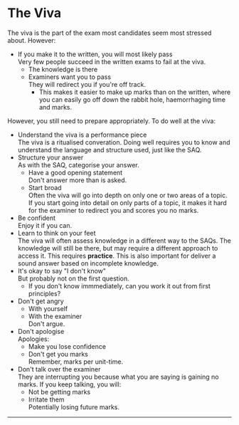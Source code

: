 # The Viva

The viva is the part of the exam most candidates seem most stressed about. However:
* If you make it to the written, you will most likely pass  
Very few people succeed in the written exams to fail at the viva.
    * The knowledge is there
    * Examiners want you to pass  
    They will redirect you if you're off track.
        * This makes it easier to make up marks than on the written, where you can easily go off down the rabbit hole, haemorrhaging time and marks.

However, you still need to prepare appropriately. To do well at the viva:
* Understand the viva is a performance piece  
The viva is a ritualised converation. Doing well requires you to know and understand the language and structure used, just like the SAQ.
* Structure your answer  
As with the SAQ, categorise your answer.
    * Have a good opening statement  
    Don't answer more than is asked.
    * Start broad  
    Often the viva will go into depth on only one or two areas of a topic. If you start going into detail on only parts of a topic, it makes it hard for the examiner to redirect you and scores you no marks.
* Be confident  
Enjoy it if you can.
* Learn to think on your feet  
The viva will often assess knowledge in a different way to the SAQs. The knowledge will still be there, but may require a different approach to access it. This requires **practice**. This is also important for deliver a sound answer based on incomplete knowledge.
* It's okay to say "I don't know"  
But probably not on the first question.
    * If you don't know immmediately, can you work it out from first principles?  
* Don't get angry  
    * With yourself
    * With the examiner  
    Don't argue.
* Don't apologise  
Apologies:
    * Make you lose confidence
    * Don't get you marks  
    Remember, marks per unit-time.
* Don't talk over the examiner  
They are interrupting you because what you are saying is gaining no marks. If you keep talking, you will:
    * Not be getting marks
    * Irritate them  
    Potentially losing future marks.


---